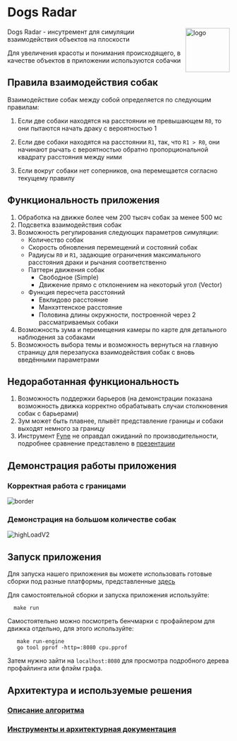 # Dogs Radar

<img width="100" alt="logo" align="right" src="https://github.com/user-attachments/assets/1e257c78-76a6-41dc-b34d-d898cf4489e8">

Dogs Radar - инсутремент для симуляции взаимодействия объектов на плоскости

Для увеличения красоты и понимания происходящего, в качестве объектов в приложении используются собачки

## Правила взаимодействия собак

Взаимодействие собак между собой определяется по следующим правилам:

1. Если две собаки находятся на расстоянии не превышающем `R0`, то они пытаются начать драку с вероятностью 1

2. Если две собаки находятся на расстоянии `R1`, так, что `R1 > R0`, они начинают рычать с вероятностью обратно
   пропорциональной квадрату расстояния между ними

3. Если вокруг собаки нет соперников, она перемещается согласно текущему правилу

## Функциональность приложения

1. Обработка на движке более чем 200 тысяч собак за менее 500 мс
2. Подсветка взаимодействия собак
3. Возможность регулирования следующих параметров симуляции:
    - Количество собак
    - Скорость обновления перемещений и состояний собак
    - Радиусы `R0` и `R1`, задающие ограничения максимального расстояния драки и рычания соответственно
    - Паттерн движения собак
        * Свободное (Simple)
        * Движение прямо с отклонением на некоторый угол (Vector)
    - Функция пересчета расстояний
        * Евклидово расстояние
        * Манхэттенское расстояние
        * Половина длины окружности, построенной через 2 рассматриваемых собаки
4. Возможность зума и перемещения камеры по карте для детального наблюдения за собаками
5. Возможность выбора темы и возможность вернуться на главную страницу для перезапуска взаимодействия собак с вновь
   введёнными параметрами

## Недоработанная функциональность

1. Возможность поддержки барьеров (на демонстрации показана возможность движка корректно обрабатывать случаи
   столкновения собак с барьерами)
2. Зум может быть плавнее, плывёт представление границы и собаки выходят немного за границу
3. Инструмент [Fyne](https://github.com/fyne-io/fyne) не оправдал ожиданий по производительности, подробнее сравнение
   представлено
   в [презентации](https://docs.google.com/presentation/d/1uTHLYBgTpydVI3z8IItD46WBHYIrUnuaMW_fcr7SpP4/edit?usp=sharing)

## Демонстрация работы приложения


### Корректная работа с границами
![border](https://github.com/user-attachments/assets/ad20a8e6-b099-4e2f-8050-1fe767946242)

### Демонстрация на большом количестве собак
![highLoadV2](https://github.com/user-attachments/assets/7ef28ab2-f944-4065-a23d-fc7489671bb3)

## Запуск приложения

Для запуска нашего приложения вы можете использовать готовые сборки под разные платформы,
представленные [здесь](https://github.com/PavlushaSource/Radar/releases)

Для самостоятельной сборки и запуска приложения используйте:

```shell 
  make run
```

Самостоятельно можно посмотреть бенчмарки с профайлером для движка отдельно, для этого используйте:
```shell
   make run-engine
   go tool pprof -http=:8080 cpu.pprof
```

Затем нужно зайти на `localhost:8080` для просмотра подробного дерева профайлинга или флэйм графа.

## Архитектура и используемые решения

### [Описание алгоритма](algo.md)

### [Инструменты и архитектурная документация](arch.md)

